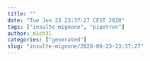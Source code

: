 ```yaml
---
title: ""
date: "Tue Jun 23 23:37:27 CEST 2020"
tags: ["insulte-mignone", "pipotron"]
author: m1ch3l
categories: ["generated"]
slug: "insulte-mignone/2020-06-23-23:37:27"
---
```



